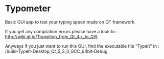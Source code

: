 # Typometer
Basic GUI app to test your typing speed made on QT framework.

If you get any compilation errors please have a look to : http://wiki.qt.io/Transition_from_Qt_4.x_to_Qt5

Anyways if you just want to run this GUI, find the executable file "TypeIt" in :
/build-TypeIt-Desktop_Qt_5_3_0_GCC_64bit-Debug
